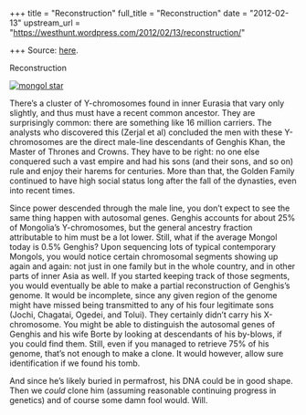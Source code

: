 +++
title = "Reconstruction"
full_title = "Reconstruction"
date = "2012-02-13"
upstream_url = "https://westhunt.wordpress.com/2012/02/13/reconstruction/"

+++
Source: [here](https://westhunt.wordpress.com/2012/02/13/reconstruction/).

Reconstruction

[![](https://westhunt.files.wordpress.com/2012/02/mongol-star.jpg?w=640&h=828 "mongol star")](https://westhunt.files.wordpress.com/2012/02/mongol-star.jpg)

There’s a cluster of Y-chromosomes found in inner Eurasia that vary only
slightly, and thus must have a recent common ancestor. They are
surprisingly common: there are something like 16 million carriers. The
analysts who discovered this (Zerjal et al) concluded the men with these
Y-chromosomes are the direct male-line descendants of Genghis Khan, the
Master of Thrones and Crowns. They have to be right: no one else
conquered such a vast empire and had his sons (and their sons, and so
on) rule and enjoy their harems for centuries. More than that, the
Golden Family continued to have high social status long after the fall
of the dynasties, even into recent times.

Since power descended through the male line, you don’t expect to see the
same thing happen with autosomal genes. Genghis accounts for about 25%
of Mongolia’s Y-chromosomes, but the general ancestry fraction
attributable to him must be a lot lower. Still, what if the average
Mongol today is 0.5% Genghis? Upon sequencing lots of typical
contemporary Mongols, you would notice certain chromosomal segments
showing up again and again: not just in one family but in the whole
country, and in other parts of inner Asia as well. If you started
keeping track of those segments, you would eventually be able to make a
partial reconstruction of Genghis’s genome. It would be incomplete,
since any given region of the genome might have missed being transmitted
to any of his four legitimate sons (Jochi, Chagatai, Ogedei, and
Tolui). They certainly didn’t carry his X-chromosome. You might be
able to distinguish the autosomal genes of Genghis and his wife Borte by
looking at descendants of his by-blows, if you could find them. Still,
even if you managed to retrieve 75% of his genome, that’s not enough to
make a clone. It would however, allow sure identification if we found
his tomb.

And since he’s likely buried in permafrost, his DNA could be in good
shape. Then we *could* clone him (assuming reasonable continuing
progress in genetics) and of course some damn fool would. Will.

